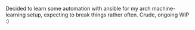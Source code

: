 Decided to learn some automation with ansible for my arch machine-learning setup, expecting to break things rather often. Crude, ongoing WIP :) 


